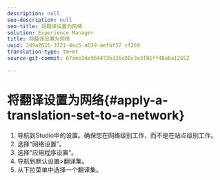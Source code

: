 ```yaml
---
description: null
seo-description: null
seo-title: 将翻译设置为网络
solution: Experience Manager
title: 将翻译设置为网络
uuid: 3d9a2616-3721-4ac5-a039-aefbf57 cf269
translation-type: tm+mt
source-git-commit: 67aeb3de964473b326c88c3a3f81ff48a6a12652

---
```



# 将翻译设置为网络{#apply-a-translation-set-to-a-network}

1. 导航到Studio中的设置。确保您在网络级别工作，而不是在站点级别工作。
1. 选择“网络设置”。
1. 选择“应用程序设置”。
1. 导航到默认设置>翻译集。
1. 从下拉菜单中选择一个翻译集。

